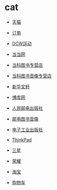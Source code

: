 # cat


<div id = "首"></div>
<script src = "../js/首.js"></script>


* [天猫](https://www.tmall.com/)
* [订单](https://h5.m.taobao.com/mlapp/olist.html)


* [DCW运动](https://dcwyd.m.tmall.com/)


* [当当网](https://dangdang.m.tmall.com/)
* [当科图书专营店](https://dangkets.m.tmall.com/)
* [当科图书音像专营店](https://dktsyx.m.tmall.com/)


* [新华文轩](https://winshare.m.tmall.com/)
* [博库网](https://bokuts.m.tmall.com/)
* [人民邮电出版社](https://rmydcbs.m.tmall.com/)
* [邮电图书音像](https://youdiantushuyinxiang.m.tmall.com/)
* [电子工业出版社](https://dzgycbs.m.tmall.com/)


* [ThinkPad](https://thinkpad.m.tmall.com/)
* [三星](https://samsung.m.tmall.com/)
* [荣耀](https://hihonor.m.tmall.com/)


* [淘宝](https://m.taobao.com/)
* [购物车](https://main.m.taobao.com/cart/index.html)
